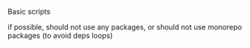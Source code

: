Basic scripts

if possible, should not use any packages, or should not use monorepo packages (to avoid deps loops)
